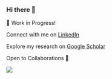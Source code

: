 ### Hi there 👋


🚧 Work in Progress!

Connect with me on [LinkedIn](https://www.linkedin.com/in/viswa98/) 

Explore my research on [Google Scholar](https://scholar.google.com/citations?user=9C5TEbkAAAAJ&hl=en)

Open to Collaborations 🤝

![](https://komarev.com/ghpvc/?username=ViswanathaReddyGajjala&color=blueviolet)

<!-- https://github.com/anuraghazra/github-readme-stats 
https://github.com/antonkomarev/github-profile-views-counter
[![Viswa's GitHub stats](https://github-readme-stats.vercel.app/api?username=ViswanathaReddyGajjala)](https://github.com/ViswanathaReddyGajjala/github-readme-stats)
| [Twitter](https://twitter.com/Viswanatha20)
--> 


<!--
**ViswanathaReddyGajjala/ViswanathaReddyGajjala** is a ✨ _special_ ✨ repository because its `README.md` (this file) appears on your GitHub profile.

Here are some ideas to get you started:

- 🔭 I’m currently working on ...
- 🌱 I’m currently learning ...
- 👯 I’m looking to collaborate on ...
- 🤔 I’m looking for help with ...
- 💬 Ask me about ...
- 📫 How to reach me: ...
- 😄 Pronouns: ...
- ⚡ Fun fact: ...
-->
